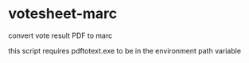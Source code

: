 # votesheet-marc
convert vote result PDF to marc

this script requires pdftotext.exe to be in the environment path variable
